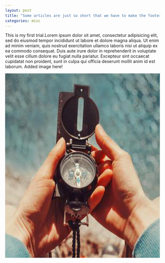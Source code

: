 ```yaml
---
layout: post
title: "Some articles are just so short that we have to make the footer stick"
categories: misc
---
```


This is my first trial.Lorem ipsum dolor sit amet, consectetur adipisicing elit, sed do eiusmod tempor incididunt ut labore et dolore magna aliqua. Ut enim ad minim veniam, quis nostrud exercitation ullamco laboris nisi ut aliquip ex ea commodo consequat. Duis aute irure dolor in reprehenderit in voluptate velit esse cillum dolore eu fugiat nulla pariatur. Excepteur sint occaecat cupidatat non proident, sunt in culpa qui officia deserunt mollit anim id est laborum.
Added image here!

<p align="center">
    <img src="/assets/images/ME.png" alt="Image" width="800" height="600" />
</p>

